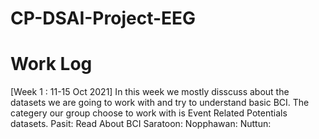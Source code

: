 # CP-DSAI-Project-EEG

# Work Log

[Week 1 : 11-15 Oct 2021]
In this week we mostly disscuss about the datasets we are going to work with and try to understand basic BCI.
The categery our group choose to work with is Event Related Potentials datasets.
Pasit: Read About BCI
Saratoon:
Nopphawan:
Nuttun:
